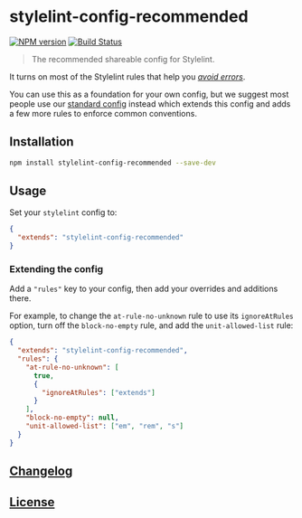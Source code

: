 # stylelint-config-recommended

[![NPM version](https://img.shields.io/npm/v/stylelint-config-recommended.svg)](https://www.npmjs.org/package/stylelint-config-recommended) [![Build Status](https://github.com/stylelint/stylelint-config-recommended/workflows/CI/badge.svg)](https://github.com/stylelint/stylelint-config-recommended/actions)

> The recommended shareable config for Stylelint.

It turns on most of the Stylelint rules that help you [_avoid errors_](https://stylelint.io/user-guide/rules/#avoid-errors).

You can use this as a foundation for your own config, but we suggest most people use our [standard config](https://www.npmjs.com/package/stylelint-config-standard) instead which extends this config and adds a few more rules to enforce common conventions.

## Installation

```bash
npm install stylelint-config-recommended --save-dev
```

## Usage

Set your `stylelint` config to:

```json
{
  "extends": "stylelint-config-recommended"
}
```

### Extending the config

Add a `"rules"` key to your config, then add your overrides and additions there.

For example, to change the `at-rule-no-unknown` rule to use its `ignoreAtRules` option, turn off the `block-no-empty` rule, and add the `unit-allowed-list` rule:

```json
{
  "extends": "stylelint-config-recommended",
  "rules": {
    "at-rule-no-unknown": [
      true,
      {
        "ignoreAtRules": ["extends"]
      }
    ],
    "block-no-empty": null,
    "unit-allowed-list": ["em", "rem", "s"]
  }
}
```

## [Changelog](CHANGELOG.md)

## [License](LICENSE)
